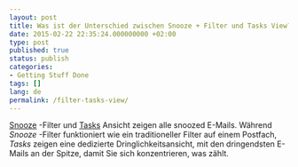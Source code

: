 ```yaml
---
layout: post
title: Was ist der Unterschied zwischen Snooze + Filter und Tasks View?
date: 2015-02-22 22:35:24.000000000 +02:00
type: post
published: true
status: publish
categories:
- Getting Stuff Done
tags: []
lang: de
permalink: /filter-tasks-view/
---
```


[Snooze](/mark-as-later/) -Filter und [Tasks](/what-are-tasks-type-mail/) Ansicht zeigen alle snoozed E-Mails. Während *Snooze* -Filter funktioniert wie ein traditioneller Filter auf einem Postfach, *Tasks* zeigen eine dedizierte Dringlichkeitsansicht, mit den dringendsten E-Mails an der Spitze, damit Sie sich konzentrieren, was zählt.
